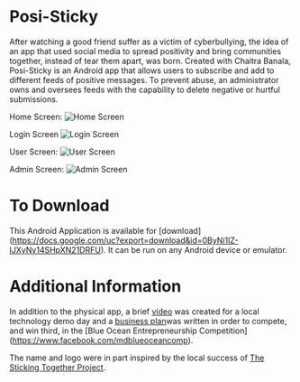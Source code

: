 # Posi-Sticky

After watching a good friend suffer as a victim of cyberbullying, the idea of an app that used social media to spread positivity and bring communities together, instead of tear them apart, was born.  Created with Chaitra Banala, Posi-Sticky is an Android app that allows users to subscribe and add to different feeds of positive messages.  To prevent abuse, an administrator owns and oversees feeds with the capability to delete negative or hurtful submissions. 

Home Screen:
![Home Screen](https://cloud.githubusercontent.com/assets/14226503/9823183/bcb75492-5892-11e5-9b9e-2a00a3d4b67b.jpg)

Login Screen
![Login Screen](https://cloud.githubusercontent.com/assets/14226503/9823184/bcb7b64e-5892-11e5-9b11-cb435e4b7131.jpg)

User Screen:
![User Screen](https://cloud.githubusercontent.com/assets/14226503/9823182/bcb72062-5892-11e5-9553-5121b5e3013d.jpg)

Admin Screen:
![Admin Screen](https://cloud.githubusercontent.com/assets/14226503/9823181/bcb4e7a2-5892-11e5-9825-3f89512c9628.jpg)

# To Download

This Android Application is available for [download] (https://docs.google.com/uc?export=download&id=0ByNi1IZ-IJXyNy14SHpXN21DRFU).  It can be run on any Android device or emulator.

# Additional Information
In addition to the physical app, a brief [video](https://www.youtube.com/watch?v=l7KImS5sP7g) was created for a local technology demo day and a [business plan](https://docs.google.com/uc?export=download&id=0ByNi1IZ-IJXyYW9LYnY5UmUxOVE)was written in order to compete, and win third, in the [Blue Ocean Entrepreneurship Competition] (https://www.facebook.com/mdblueoceancomp).

The name and logo were in part inspired by the local success of [The Sticking Together Project](http://sprigeo.com/sprigeo-news/the-sticking-together-project/).      
